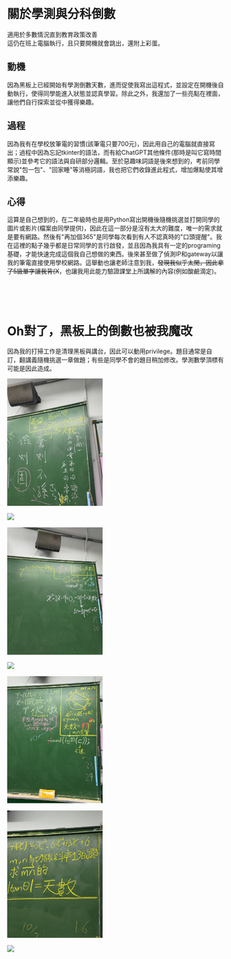 # 關於學測與分科倒數
適用於多數情況直到教育政策改善<br>
這仍在班上電腦執行，且只要開機就會跳出，還附上彩蛋。

## 動機
因為黑板上已經開始有學測倒數天數，進而促使我寫出這程式，並設定在開機後自動執行，使得同學能進入狀態並認真學習。除此之外，我還加了一些亮點在裡面，讓他們自行探索並從中獲得樂趣。

## 過程
因為我有在學校放筆電的習慣(該筆電只要700元)，因此用自己的電腦就直接寫出；過程中因為忘記tkinter的語法，而有給ChatGPT其他條件(那時是叫它寫時間顯示)並參考它的語法與自研部分邏輯。至於惡趣味詞語是後來想到的，考前同學常說"包一包"、"回家睡"等消極詞語，我也把它們收錄進此程式，增加爆點使其增添樂趣。

## 心得
這算是自己想到的，在二年級時也是用Python寫出開機後隨機挑選並打開同學的圖片或影片(檔案由同學提供)，因此在這一部分是沒有太大的難度，唯一的需求就是要有網路。然後有"再加個365"是同學每次看到有人不認真時的"口頭提醒"。我在這裡的點子幾乎都是日常同學的言行啟發，並且因為我具有一定的programing基礎，才能快速完成這個我自己想做的東西。後來甚至做了偵測IP和gateway以讓我的筆電直接使用學校網路。這舉動也讓老師注意到我，~~發現我似乎太閒，因此拿了5級單字讓我背(X~~，也讓我用此能力驗證課堂上所講解的內容(例如酸鹼滴定)。
<br>
<br>
<br>
<br>
<br>
# Oh對了，黑板上的倒數也被我魔改
因為我的打掃工作是清理黑板與講台，因此可以動用privilege。題目通常是自訂，翻講義隨機挑選一章做題；有些是同學不會的題目稍加修改。學測數學頂標有可能是因此造成。
<p align="left">
  <img src="15.jpg" width="44%"/>
  <br>
</p>

<p align="left">
  <img src="12.jpg" width="44%"/>
  <br>
</p>

<p align="left">
  <img src="10.jpg" width="44%"/>
  <br>
</p>

<p align="left">
  <img src="9.jpg" width="44%"/>
  <br>
</p>

<p align="left">
  <img src="8.jpg" width="44%"/>
  <br>
</p>

<p align="left">
  <img src="5.jpg" width="44%"/>
  <br>
</p>

<p align="left">
  <img src="4.jpg" width="44%"/>
  <br>
</p>
